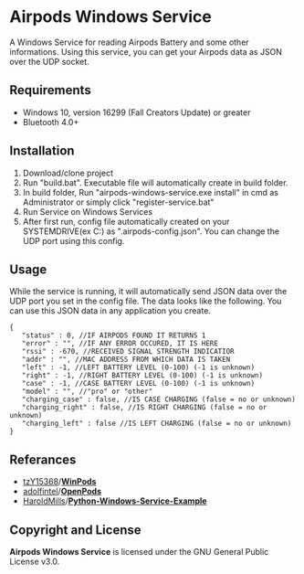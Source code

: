 # Airpods Windows Service

A Windows Service for reading Airpods Battery and some other informations.
Using this service, you can get your Airpods data as JSON over the UDP socket.

## Requirements
- Windows 10, version 16299 (Fall Creators Update) or greater
- Bluetooth 4.0+

## Installation
1. Download/clone project
2. Run "build.bat". Executable file will automatically create in build folder.
2. In build folder, Run "airpods-windows-service.exe install" in cmd as Administrator or simply click "register-service.bat"
3. Run Service on Windows Services
4. After first run, config file automatically created on your SYSTEMDRIVE(ex C:) as ".airpods-config.json".
You can change the UDP port using this config.

## Usage
While the service is running, it will automatically send JSON data over the UDP port you set in the config file.
The data looks like the following. You can use this JSON data in any application you create.

```
{
   "status" : 0, //IF AIRPODS FOUND IT RETURNS 1
   "error" : "", //IF ANY ERROR OCCURED, IT IS HERE
   "rssi" : -670, //RECEIVED SIGNAL STRENGTH INDICATIOR
   "addr" : "", //MAC ADDRESS FROM WHICH DATA IS TAKEN
   "left" : -1, //LEFT BATTERY LEVEL (0-100) (-1 is unknown)
   "right" : -1, //RIGHT BATTERY LEVEL (0-100) (-1 is unknown)
   "case" : -1, //CASE BATTERY LEVEL (0-100) (-1 is unknown)
   "model" : "", //"pro" or "other"
   "charging_case" : false, //IS CASE CHARGING (false = no or unknown)
   "charging_right" : false, //IS RIGHT CHARGING (false = no or unknown)
   "charging_left" : false //IS LEFT CHARGING (false = no or unknown)
}
```

## Referances
- [tzY15368](https://github.com/tzY15368)/**[WinPods](https://github.com/tzY15368/WinPods)**
- [adolfintel](https://github.com/adolfintel)/**[OpenPods](https://github.com/adolfintel/OpenPods)**
- [HaroldMills](https://github.com/HaroldMills)/**[Python-Windows-Service-Example](https://github.com/HaroldMills/Python-Windows-Service-Example)**

## Copyright and License
**Airpods Windows Service** is licensed under the GNU General Public License v3.0.
